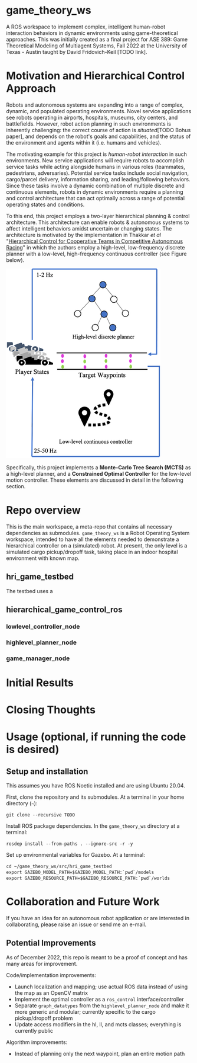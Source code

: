 # game_theory_ws
A ROS workspace to implement complex, intelligent human-robot interaction behaviors in dynamic environments using game-theoretical approaches. This was initially created as a final project for ASE 389: Game Theoretical Modeling of Multiagent Systems, Fall 2022 at the University of Texas - Austin taught by David Fridovich-Keil [TODO link].

# Motivation and Hierarchical Control Approach
Robots and autonomous systems are expanding into a range of complex, dynamic, and populated operating environments. Novel service applications see robots operating in airports, hospitals, museums, city centers, and battlefields. However, robot action planning in such environments is inherently challenging: the correct course of action is *situated*[TODO Bohus paper], and depends on the robot's goals and capabilities, and the status of the environment and agents within it (i.e. humans and vehicles).

The motivating example for this project is *human-robot interaction* in such environments. New service applications will require robots to accomplish service tasks while acting alongside humans in various roles (teammates, pedestrians, adversaries). Potential service tasks include social navigation, cargo/parcel delivery, information sharing, and leading/following behaviors. Since these tasks involve a dynamic combination of multiple discrete and continuous elements, robots in dynamic environments require a planning and control architecture that can act optimally across a range of potential operating states and conditions.

To this end, this project employs a two-layer hierarchical planning & control architecture. This architecture can enable robots & autonomous systems to affect intelligent behaviors amidst uncertain or changing states. The architecture is motivated by the implementation in Thakkar *et al* "[Hierarchical Control for Cooperative Teams in Competitive Autonomous Racing](https://arxiv.org/abs/2204.13070)" in which the authors employ a high-level, low-frequency discrete planner with a low-level, high-frequency continuous controller (see Figure below).

![Thakkar et al's hierarchical control architecture](data/thakkar.png)

Specifically, this project implements a **Monte-Carlo Tree Search (MCTS)** as a high-level planner, and a **Constrained Optimal Controller** for the low-level motion controller. These elements are discussed in detail in the following section.

# Repo overview
This is the main workspace, a meta-repo that contains all necessary dependencies as submodules. `game_theory_ws` is a Robot Operating System workspace, intended to have all the elements needed to demonstrate a hierarchical controller on a (simulated) robot. At present, the only level is a simulated cargo pickup/dropoff task, taking place in an indoor hospital environment with known map.

## hri_game_testbed
The testbed uses a 

## hierarchical_game_control_ros

### lowlevel_controller_node

### highlevel_planner_node

### game_manager_node

# Initial Results

# Closing Thoughts

# Usage (optional, if running the code is desired)

## Setup and installation 
This assumes you have ROS Noetic installed and are using Ubuntu 20.04.

First, clone the repository and its submodules. At a terminal in your home directory (`~`):
```
git clone --recursive TODO
```

Install ROS package dependencies. In the `game_theory_ws` directory at a terminal:
```
rosdep install --from-paths . --ignore-src -r -y
```

Set up environmental variables for Gazebo. At a terminal:
```
cd ~/game_theory_ws/src/hri_game_testbed
export GAZEBO_MODEL_PATH=$GAZEBO_MODEL_PATH:`pwd`/models
export GAZEBO_RESOURCE_PATH=$GAZEBO_RESOURCE_PATH:`pwd`/worlds
```

# Collaboration and Future Work
If you have an idea for an autonomous robot application or are interested in collaborating, please raise an issue or send me an e-mail.


## Potential Improvements
As of December 2022, this repo is meant to be a proof of concept and has many areas for improvement. 

Code/implementation improvements:
- Launch localization and mapping; use actual ROS data instead of using the map as an OpenCV matrix
- Implement the optimal controller as a `ros_control` interface/controller
- Separate `graph_datatypes` from the `highlevel_planner_node` and make it more generic and modular; currently specific to the cargo pickup/dropoff problem
- Update access modifiers in the hl, ll, and mcts classes; everything is currently public

Algorithm improvements:
- Instead of planning only the next waypoint, plan an entire motion path

